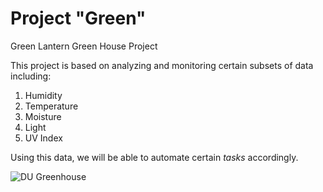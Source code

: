 # Project "Green"

Green Lantern Green House Project

This project is based on analyzing and monitoring certain subsets of data including:
1. Humidity
2. Temperature
3. Moisture
4. Light
5. UV Index

Using this data, we will be able to automate certain *tasks* accordingly.

![DU Greenhouse](http://newsroom.dom.edu/sites/newsroom.dom.edu/files/styles/large/public/kaleys.jpg?itok=Kj-7vdjN)
